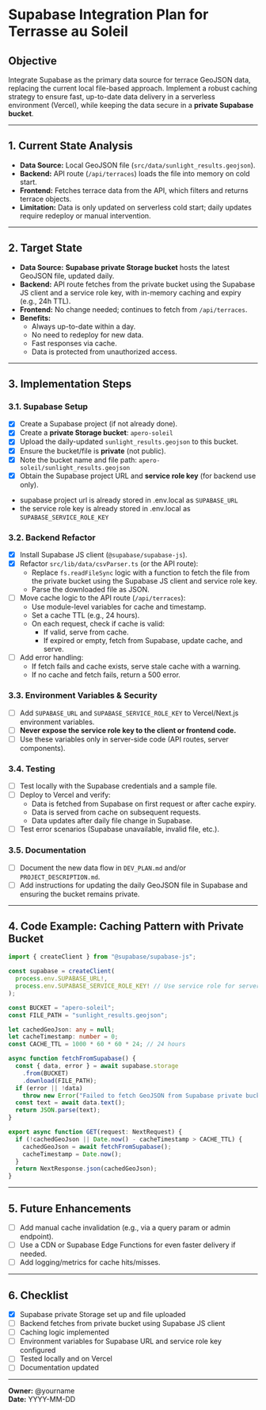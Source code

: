 # Supabase Integration Plan for Terrasse au Soleil

## Objective

Integrate Supabase as the primary data source for terrace GeoJSON data, replacing the current local file-based approach. Implement a robust caching strategy to ensure fast, up-to-date data delivery in a serverless environment (Vercel), while keeping the data secure in a **private Supabase bucket**.

---

## 1. **Current State Analysis**

- **Data Source:** Local GeoJSON file (`src/data/sunlight_results.geojson`).
- **Backend:** API route (`/api/terraces`) loads the file into memory on cold start.
- **Frontend:** Fetches terrace data from the API, which filters and returns terrace objects.
- **Limitation:** Data is only updated on serverless cold start; daily updates require redeploy or manual intervention.

---

## 2. **Target State**

- **Data Source:** **Supabase private Storage bucket** hosts the latest GeoJSON file, updated daily.
- **Backend:** API route fetches from the private bucket using the Supabase JS client and a service role key, with in-memory caching and expiry (e.g., 24h TTL).
- **Frontend:** No change needed; continues to fetch from `/api/terraces`.
- **Benefits:**
  - Always up-to-date within a day.
  - No need to redeploy for new data.
  - Fast responses via cache.
  - Data is protected from unauthorized access.

---

## 3. **Implementation Steps**

### 3.1. **Supabase Setup**

- [x] Create a Supabase project (if not already done).
- [x] Create a **private Storage bucket**: `apero-soleil`
- [x] Upload the daily-updated `sunlight_results.geojson` to this bucket.
- [x] Ensure the bucket/file is **private** (not public).
- [x] Note the bucket name and file path: `apero-soleil/sunlight_results.geojson`
- [x] Obtain the Supabase project URL and **service role key** (for backend use only).

* supabase project url is already stored in .env.local as `SUPABASE_URL`
* the service role key is already stored in .env.local as `SUPABASE_SERVICE_ROLE_KEY`

### 3.2. **Backend Refactor**

- [x] Install Supabase JS client (`@supabase/supabase-js`).
- [x] Refactor `src/lib/data/csvParser.ts` (or the API route):
  - Replace `fs.readFileSync` logic with a function to fetch the file from the private bucket using the Supabase JS client and service role key.
  - Parse the downloaded file as JSON.
- [ ] Move cache logic to the API route (`/api/terraces`):
  - Use module-level variables for cache and timestamp.
  - Set a cache TTL (e.g., 24 hours).
  - On each request, check if cache is valid:
    - If valid, serve from cache.
    - If expired or empty, fetch from Supabase, update cache, and serve.
- [ ] Add error handling:
  - If fetch fails and cache exists, serve stale cache with a warning.
  - If no cache and fetch fails, return a 500 error.

### 3.3. **Environment Variables & Security**

- [ ] Add `SUPABASE_URL` and `SUPABASE_SERVICE_ROLE_KEY` to Vercel/Next.js environment variables.
- [ ] **Never expose the service role key to the client or frontend code.**
- [ ] Use these variables only in server-side code (API routes, server components).

### 3.4. **Testing**

- [ ] Test locally with the Supabase credentials and a sample file.
- [ ] Deploy to Vercel and verify:
  - Data is fetched from Supabase on first request or after cache expiry.
  - Data is served from cache on subsequent requests.
  - Data updates after daily file change in Supabase.
- [ ] Test error scenarios (Supabase unavailable, invalid file, etc.).

### 3.5. **Documentation**

- [ ] Document the new data flow in `DEV_PLAN.md` and/or `PROJECT_DESCRIPTION.md`.
- [ ] Add instructions for updating the daily GeoJSON file in Supabase and ensuring the bucket remains private.

---

## 4. **Code Example: Caching Pattern with Private Bucket**

```ts
import { createClient } from "@supabase/supabase-js";

const supabase = createClient(
  process.env.SUPABASE_URL!,
  process.env.SUPABASE_SERVICE_ROLE_KEY! // Use service role for server-side
);

const BUCKET = "apero-soleil";
const FILE_PATH = "sunlight_results.geojson";

let cachedGeoJson: any = null;
let cacheTimestamp: number = 0;
const CACHE_TTL = 1000 * 60 * 60 * 24; // 24 hours

async function fetchFromSupabase() {
  const { data, error } = await supabase.storage
    .from(BUCKET)
    .download(FILE_PATH);
  if (error || !data)
    throw new Error("Failed to fetch GeoJSON from Supabase private bucket");
  const text = await data.text();
  return JSON.parse(text);
}

export async function GET(request: NextRequest) {
  if (!cachedGeoJson || Date.now() - cacheTimestamp > CACHE_TTL) {
    cachedGeoJson = await fetchFromSupabase();
    cacheTimestamp = Date.now();
  }
  return NextResponse.json(cachedGeoJson);
}
```

---

## 5. **Future Enhancements**

- [ ] Add manual cache invalidation (e.g., via a query param or admin endpoint).
- [ ] Use a CDN or Supabase Edge Functions for even faster delivery if needed.
- [ ] Add logging/metrics for cache hits/misses.

---

## 6. **Checklist**

- [x] Supabase private Storage set up and file uploaded
- [ ] Backend fetches from private bucket using Supabase JS client
- [ ] Caching logic implemented
- [ ] Environment variables for Supabase URL and service role key configured
- [ ] Tested locally and on Vercel
- [ ] Documentation updated

---

**Owner:** @yourname  
**Date:** YYYY-MM-DD
